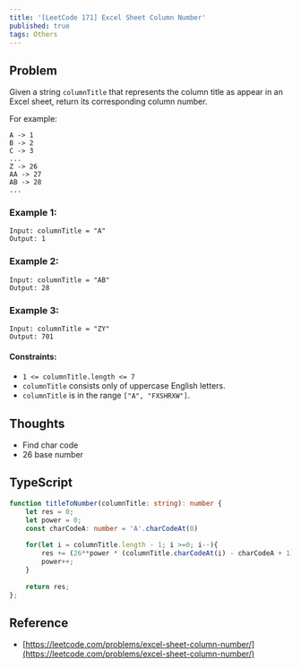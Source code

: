 ```yaml
---
title: '[LeetCode 171] Excel Sheet Column Number'
published: true
tags: Others
---
```


## Problem

Given a string `columnTitle` that represents the column title as appear in an
Excel sheet, return its corresponding column number.

For example:

```
A -> 1
B -> 2
C -> 3
...
Z -> 26
AA -> 27
AB -> 28 
...
```

### Example 1:

```
Input: columnTitle = "A"
Output: 1
```

### Example 2:

```
Input: columnTitle = "AB"
Output: 28
```

### Example 3:

```
Input: columnTitle = "ZY"
Output: 701
```
 
#### Constraints:

- `1 <= columnTitle.length <= 7`
- `columnTitle` consists only of uppercase English letters.
- `columnTitle` is in the range `["A", "FXSHRXW"]`.

## Thoughts

- Find char code
- 26 base number

## TypeScript

```typescript
function titleToNumber(columnTitle: string): number {
    let res = 0;
    let power = 0;
    const charCodeA: number = 'A'.charCodeAt(0)
    
    for(let i = columnTitle.length - 1; i >=0; i--){
        res += (26**power * (columnTitle.charCodeAt(i) - charCodeA + 1))
        power++;
    }
    
    return res;
};
```

## Reference

- [https://leetcode.com/problems/excel-sheet-column-number/](https://leetcode.com/problems/excel-sheet-column-number/)